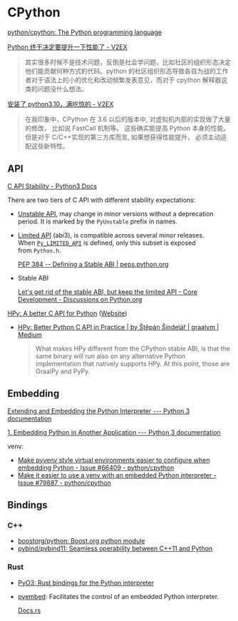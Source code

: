 # CPython
[python/cpython: The Python programming language](https://github.com/python/cpython)

[Python 终于决定要提升一下性能了 - V2EX](https://www.v2ex.com/t/776893)
> 其实很多时候不是技术问题，反倒是社会学问题，比如社区的组织形态决定他们能贡献何种方式的代码。python 的社区组织形态导致各自为战的工作者对于语法上的小的优化和改动频繁发表意见，而对于 cpython 解释器这类的问题没什么想法。

[安装了 python3.10，满吃惊的 - V2EX](https://www.v2ex.com/t/843931)
> 在我印象中，CPython 在 3.6 以后的版本中, 对虚拟机内部的实现做了大量的修改， 比如说 FastCall 机制等。 这些确实能提高 Python 本身的性能。但是对于 C/C++实现的第三方库而言, 如果想获得性能提升， 必须主动适配这些新特性。

## API
[C API Stability - Python3 Docs](https://docs.python.org/3/c-api/stable.html)

There are two tiers of C API with different stability expectations:
- [Unstable API](https://docs.python.org/3/c-api/stable.html#unstable-c-api), may change in minor versions without a deprecation period. It is marked by the `PyUnstable` prefix in names.

- [Limited API](https://docs.python.org/3/c-api/stable.html#limited-c-api) (abi3), is compatible across several minor releases. When [`Py_LIMITED_API`](https://docs.python.org/3/c-api/stable.html#c.Py_LIMITED_API "Py_LIMITED_API") is defined, only this subset is exposed from `Python.h`.

  [PEP 384 -- Defining a Stable ABI | peps.python.org](https://peps.python.org/pep-0384/)

- Stable ABI

  [Let's get rid of the stable ABI, but keep the limited API - Core Development - Discussions on Python.org](https://discuss.python.org/t/lets-get-rid-of-the-stable-abi-but-keep-the-limited-api/18458)

[HPy: A better C API for Python](https://github.com/hpyproject/hpy/) ([Website](https://hpyproject.org/))
- [HPy: Better Python C API in Practice | by Štěpán Šindelář | graalvm | Medium](https://medium.com/graalvm/hpy-better-python-c-api-in-practice-79328246e2f8)

  > What makes HPy different from the CPython stable ABI, is that the same binary will run also on any alternative Python implementation that natively supports HPy. At this point, those are GraalPy and PyPy.

## Embedding
[Extending and Embedding the Python Interpreter --- Python 3 documentation](https://docs.python.org/3/extending/index.html#extending-index)

[1\. Embedding Python in Another Application --- Python 3 documentation](https://docs.python.org/3/extending/embedding.html#embedding-python-in-c)

venv:
- [Make pyvenv style virtual environments easier to configure when embedding Python - Issue #66409 - python/cpython](https://github.com/python/cpython/issues/66409)
- [Make it easier to use a venv with an embedded Python interpreter - Issue #79887 - python/cpython](https://github.com/python/cpython/issues/79887)

## Bindings
### C++
- [boostorg/python: Boost.org python module](https://github.com/boostorg/python)
- [pybind/pybind11: Seamless operability between C++11 and Python](https://github.com/pybind/pybind11)

### Rust
- [PyO3: Rust bindings for the Python interpreter](https://github.com/PyO3/pyo3)
- [pyembed](https://gregoryszorc.com/docs/pyoxidizer/main/pyembed.html): Facilitates the control of an embedded Python interpreter.
  
  [Docs.rs](https://docs.rs/pyembed/latest/pyembed/)
